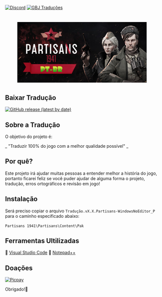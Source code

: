 [![Discord](https://img.shields.io/discord/721047801957580821?color=blueviolet&label=Discord&style=for-the-badge)](https://discord.gg/HESMuU2)
[![GBJ Traduções](https://img.shields.io/badge/‹Traduções%20GBJ›-blue?&style=for-the-badge&logo=Windows&logoColor=white)](https://github.com/JUNIORGBJ)


<h1 align="center"><figure>
  <img src="PARTISANS_1941.png">
</figure></h1>

## Baixar Tradução

[![GitHub release (latest by date)](https://img.shields.io/github/v/release/JUNIORGBJ/PARTISANS_1941_PT-BR?label=Lan%C3%A7amento&style=for-the-badge)](https://github.com/JUNIORGBJ/PARTISANS_1941_PT-BR/releases/latest)

## Sobre a Tradução

O objetivo do projeto é:

_ "Traduzir 100% do jogo com a melhor qualidade possível" _

## Por quê?

Este projeto irá ajudar muitas pessoas a entender melhor a história do jogo, portanto ficarei feliz se você puder ajudar de alguma forma o projeto, tradução, erros ortográficos e revisão em jogo!

## Instalação

Será preciso copiar o arquivo ```Tradução.vX.X.Partisans-WindowsNoEditor_P``` para o caminho especificado abaixo:

```Partisans 1941\Partisans\Content\Pak```


## Ferramentas Ultilizadas

:link: [Visual Studio Code](https://code.visualstudio.com)
:link: [Notepad++](https://notepad-plus-plus.org)

## Doações

[![Picpay](https://i.ibb.co/cYcsCnZ/hhhh.png)](https://picpay.me/gilsongbj)

Obrigado!:wave:
